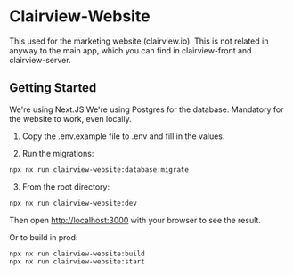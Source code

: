 
# Clairview-Website 
This  used for the marketing website (clairview.io).
This is not related in anyway to the main app, which you can find in clairview-front and clairview-server. 


## Getting Started

We're using Next.JS
We're using Postgres for the database. Mandatory for the website to work, even locally.

1. Copy the .env.example file to .env and fill in the values.

2. Run the migrations:
```bash
npx nx run clairview-website:database:migrate
```

3. From the root directory:
```bash
npx nx run clairview-website:dev
```
Then open [http://localhost:3000](http://localhost:3000) with your browser to see the result.

Or to build in prod:
```bash
npx nx run clairview-website:build
npx nx run clairview-website:start
```
